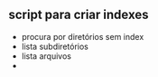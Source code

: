 ## script para criar indexes

- procura por diretórios sem index
- lista subdiretórios
- lista arquivos
- 